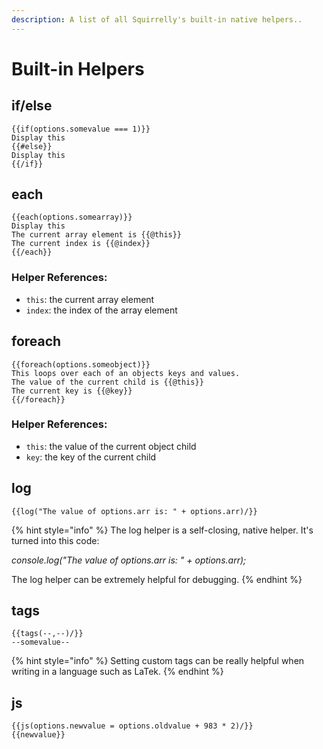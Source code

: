 ```yaml
---
description: A list of all Squirrelly's built-in native helpers..
---
```


# Built-in Helpers

## if/else

```text
{{if(options.somevalue === 1)}}
Display this
{{#else}}
Display this
{{/if}}
```

## each

```text
{{each(options.somearray)}}
Display this
The current array element is {{@this}}
The current index is {{@index}}
{{/each}}
```

### Helper References:

* `this`: the current array element
* `index`: the index of the array element

## foreach

```text
{{foreach(options.someobject)}}
This loops over each of an objects keys and values.
The value of the current child is {{@this}}
The current key is {{@key}}
{{/foreach}}
```

### Helper References:

* `this`: the value of the current object child
* `key`: the key of the current child

## log

```text
{{log("The value of options.arr is: " + options.arr)/}}
```

{% hint style="info" %}
The log helper is a self-closing, native helper. It's turned into this code:

_console.log\("The value of options.arr is: " + options.arr\);_

The log helper can be extremely helpful for debugging.
{% endhint %}

## tags

```text
{{tags(--,--)/}}
--somevalue--
```

{% hint style="info" %}
Setting custom tags can be really helpful when writing in a language such as LaTek.
{% endhint %}

## js

```text
{{js(options.newvalue = options.oldvalue + 983 * 2)/}}
{{newvalue}}
```



